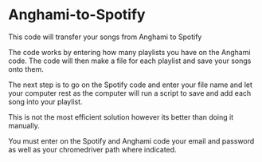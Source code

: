# Anghami-to-Spotify
This code will transfer your songs from Anghami to Spotify

The code works by entering how many playlists you have on the Anghami code. The code will then make a file for each playlist and save your songs onto them.

The next step is to go on the Spotify code and enter your file name and let your computer rest as the computer will run a script to save and add each song into your playlist.

This is not the most efficient solution however its better than doing it manually. 

You must enter on the Spotify and Anghami code your email and password as well as your chromedriver path where indicated.


